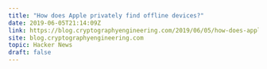 ```yaml
---
title: "How does Apple privately find offline devices?"
date: 2019-06-05T21:14:09Z
link: https://blog.cryptographyengineering.com/2019/06/05/how-does-apple-privately-find-your-offline-devices/?utm_medium=RSS&utm_source=hune
site: blog.cryptographyengineering.com
topic: Hacker News
draft: false
---
```

